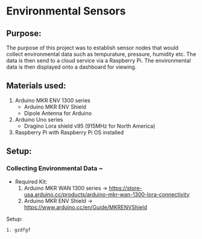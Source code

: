 # Environmental Sensors

## Purpose: 

The purpose of this project was to establish sensor nodes that would collect environmental data such as tempurature, pressure, humidity etc.  The data is then send to a cloud service via a Raspberry Pi.  The environmental data is then displayed onto a dashboard for viewing.

## Materials used: 
1. Arduino MKR ENV 1300 series
	- Arduino MKR ENV Shield 
	- Dipole Antenna for Arduino
2. Arduino Uno series
	- Dragino Lora shield v95 (915MHz for North America) 
3. Raspberry Pi with Raspberry Pi OS installed

## Setup: 
### Collecting Environmental Data ~ 
- Required Kit: 
	1. Arduino MKR WAN 1300 series -> https://store-usa.arduino.cc/products/arduino-mkr-wan-1300-lora-connectivity
	2. Arduino MKR ENV Shield      -> https://www.arduino.cc/en/Guide/MKRENVShield

Setup:

	1. gzdfgf



